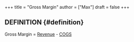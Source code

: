 +++
title = "Gross Margin"
author = ["Max"]
draft = false
+++

## DEFINITION {#definition}

Gross Margin = [Revenue](revenue.md) - [COGS](cost-of-goods-sold.md)

